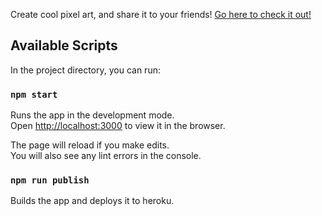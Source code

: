 Create cool pixel art, and share it to your friends!  [Go here to check it out!](https://pixel-legends.herokuapp.com/)

## Available Scripts

In the project directory, you can run:

### `npm start`

Runs the app in the development mode.<br />
Open [http://localhost:3000](http://localhost:3000) to view it in the browser.

The page will reload if you make edits.<br />
You will also see any lint errors in the console.

### `npm run publish`

Builds the app and deploys it to heroku.


